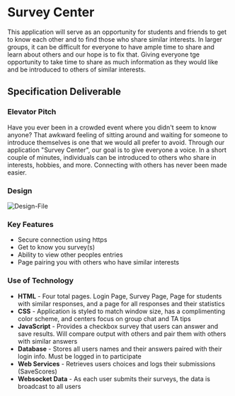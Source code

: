 # **Survey Center**
This application will serve as an opportunity for students and friends to get to know each other and to find those who share similar interests. In larger groups, it can be difficult for everyone to have ample time to share and learn about others and our hope is to fix that. Giving everyone tge opportunity to take time to share as much information as they would like and be introduced to others of similar interests.

## Specification Deliverable
### Elevator Pitch
Have you ever been in a crowded event where you didn't seem to know anyone? That awkward feeling of sitting around and waiting for someone to introduce themselves is one that we would all prefer to avoid. Through our application "Survey Center", our goal is to give everyone a voice. In a short couple of minutes, individuals can be introduced to others who share in interests, hobbies, and more. Connecting with others has never been made easier.
### Design
![Design-File](https://github.com/dillon-t-paul/Startup-2/blob/main/Survey-Design.png)
### Key Features
- Secure connection using https
- Get to know you survey(s)
- Ability to view other peoples entries
- Page pairing you with others who have similar interests
### Use of Technology
- **HTML** - Four total pages. Login Page, Survey Page, Page for students with similar responses, and a page for all responses and their statistics
- **CSS** - Application is styled to match window size, has a complimenting color scheme, and centers focus on group chat and TA tips
- **JavaScript** - Provides a checkbox survey that users can answer and save results. Will compare output with others and pair them with others with similar answers
- **Database** - Stores all users names and their answers paired with their login info. Must be logged in to participate
- **Web Services** - Retrieves users choices and logs their submissions (SaveScores)
- **Websocket Data** - As each user submits their surveys, the data is broadcast to all users

